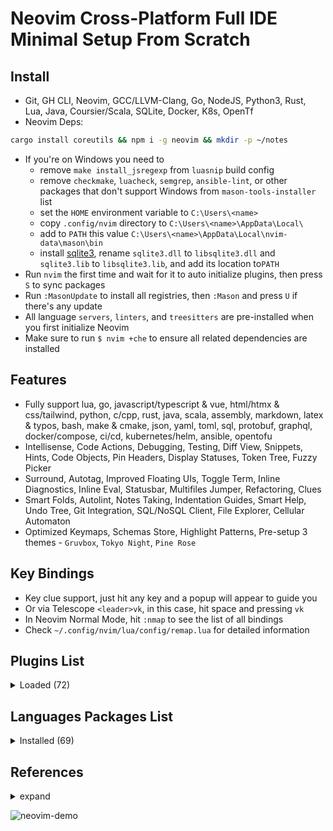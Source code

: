 # Neovim Cross-Platform Full IDE Minimal Setup From Scratch

## Install

- Git, GH CLI, Neovim, GCC/LLVM-Clang, Go, NodeJS, Python3, Rust, Lua, Java, Coursier/Scala, SQLite, Docker, K8s, OpenTf
- Neovim Deps:

```bash
cargo install coreutils && npm i -g neovim && mkdir -p ~/notes
```

- If you're on Windows you need to
  - remove `make install_jsregexp` from `luasnip` build config
  - remove `checkmake`, `luacheck`, `semgrep`, `ansible-lint`, or other packages that don't support Windows from `mason-tools-installer` list
  - set the `HOME` environment variable to `C:\Users\<name>`
  - copy `.config/nvim` directory to `C:\Users\<name>\AppData\Local\`
  - add to `PATH` this value `C:\Users\<name>\AppData\Local\nvim-data\mason\bin`
  - install [sqlite3](https://gist.github.com/zeljic/d8b542788b225b1bcb5fce169ee28c55), rename `sqlite3.dll` to `libsqlite3.dll` and `sqlite3.lib` to `libsqlite3.lib`, and add its location to`PATH`
- Run `nvim` the first time and wait for it to auto initialize plugins, then press `S` to sync packages
- Run `:MasonUpdate` to install all registries, then `:Mason` and press `U` if there's any update
- All language `servers`, `linters`, and `treesitters` are pre-installed when you first initialize Neovim
- Make sure to run `$ nvim +che` to ensure all related dependencies are installed

## Features

- Fully support lua, go, javascript/typescript & vue, html/htmx & css/tailwind, python, c/cpp, rust, java, scala, assembly, markdown, latex & typos, bash, make & cmake, json, yaml, toml, sql, protobuf, graphql, docker/compose, ci/cd, kubernetes/helm, ansible, opentofu
- Intellisense, Code Actions, Debugging, Testing, Diff View, Snippets, Hints, Code Objects, Pin Headers, Display Statuses, Token Tree, Fuzzy Picker
- Surround, Autotag, Improved Floating UIs, Toggle Term, Inline Diagnostics, Inline Eval, Statusbar, Multifiles Jumper, Refactoring, Clues
- Smart Folds, Autolint, Notes Taking, Indentation Guides, Smart Help, Undo Tree, Git Integration, SQL/NoSQL Client, File Explorer, Cellular Automaton
- Optimized Keymaps, Schemas Store, Highlight Patterns, Pre-setup 3 themes - `Gruvbox`, `Tokyo Night`, `Pine Rose`

## Key Bindings

- Key clue support, just hit any key and a popup will appear to guide you
- Or via Telescope `<leader>vk`, in this case, hit space and pressing `vk`
- In Neovim Normal Mode, hit `:nmap` to see the list of all bindings
- Check `~/.config/nvim/lua/config/remap.lua` for detailed information

## Plugins List

<details>
	<summary>Loaded (72)</summary>

- cellular-automaton.nvim 0.46ms  start
- cmp-buffer 0.43ms  nvim-cmp
- cmp-cmdline 0.47ms  nvim-cmp
- cmp-nvim-lsp 0.38ms  nvim-cmp
- cmp-nvim-lsp-signature-help 0.5ms  nvim-cmp
- cmp-path 0.44ms  nvim-cmp
- cmp_luasnip 0.08ms  nvim-cmp
- diffview.nvim 3.05ms  start
- dressing.nvim 2.63ms  start
- fidget.nvim 4.78ms  lsp-zero.nvim
- FixCursorHold.nvim 2.11ms  neotest
- friendly-snippets 0.6ms  LuaSnip
- gitsigns.nvim 1.63ms  start
- harpoon 6.21ms  start
- indent-blankline.nvim 3.56ms  start
- lazy.nvim 3110.27ms  init.lua
- lsp-zero.nvim 154.78ms  start
- lspkind.nvim 0.37ms  nvim-cmp
- lualine.nvim 13.04ms  start
- LuaSnip 8.31ms  nvim-cmp
- mason-lspconfig.nvim 0.09ms  lsp-zero.nvim
- mason-null-ls.nvim 0.86ms  lsp-zero.nvim
- mason-nvim-dap.nvim 0.09ms  lsp-zero.nvim
- mason-tool-installer.nvim 3.66ms  lsp-zero.nvim
- mason.nvim 3.15ms  lsp-zero.nvim
- mini.nvim 4.88ms  start
- neotest 72.92ms  start
- neotest-bash 1.86ms  neotest
- neotest-go 1.85ms  neotest
- neotest-gtest 2.12ms  neotest
- neotest-jest 1.9ms  neotest
- neotest-plenary 1.98ms  neotest
- neotest-python 1.77ms  neotest
- neotest-rust 1.83ms  neotest
- neotest-scala 1.92ms  neotest
- neotest-vitest 1.89ms  neotest
- none-ls.nvim 0.83ms  lsp-zero.nvim
- nvim-cmp 15.66ms  start
- nvim-dap 3.11ms  lsp-zero.nvim
- nvim-dap-go 1.03ms  lsp-zero.nvim
- nvim-dap-ui 0.99ms  lsp-zero.nvim
- nvim-dap-virtual-text 1.09ms  lsp-zero.nvim
- nvim-lspconfig 0.48ms 󰢱 lspconfig  nvim-ufo
- nvim-nio 1.03ms  lsp-zero.nvim
- nvim-treesitter 52.33ms 󰢱 nvim-treesitter.parsers  playground
- nvim-treesitter-context 2.09ms  start
- nvim-ts-autotag 7.26ms  nvim-treesitter
- nvim-ufo 11.71ms  start
- nvim-web-devicons 1.48ms  oil.nvim
- oil.nvim 4.26ms  start
- playground 55.67ms  start
- plenary.nvim 1.56ms  telescope.nvim
- promise-async 0.66ms  nvim-ufo
- refactoring.nvim 9.51ms  start
- render-markdown 8.66ms  start
- rose-pine 4.57ms  start
- SchemaStore.nvim 0.1ms  lsp-zero.nvim
- smart-open.nvim 15.67ms  start
- sqlite.lua 1.49ms  smart-open.nvim
- telescope-fzf-native.nvim 1.5ms  smart-open.nvim
- telescope-fzy-native.nvim 1.37ms  smart-open.nvim
- telescope.nvim 11.16ms  start
- undotree 1.8ms  start
- vim-dadbod 0.59ms  start
- vim-dadbod-completion 0.42ms  start
- vim-dadbod-ui 1.6ms  start
- vim-fugitive 1.67ms  start
- vimtex 0.73ms  start
- lazydev.nvim  lua
- luvit-meta
- nvim-metals  sbt  scala
- trouble.nvim  <leader>cd  <leader>cc  <leader>cs  <leader>ca  <leader>ce

</details>

## Languages Packages List

<details>
	<summary>Installed (69)</summary>

```lua
-- lua
"lua_ls",
"stylua",
"luacheck",

-- go
"gopls",
"gotests",
"impl",
"gomodifytags",
"goimports-reviser",
"staticcheck",
"semgrep",
"golangci_lint_ls",
"golangci_lint",
"delve",
"go-debug-adapter",

-- javascript/typescript & vue
"tsserver",
"eslint",
"volar",
"prettier",
"js-debug-adapter",
"firefox-debug-adapter",

-- html/htmx & css/tailwind
"html",
"emmet_language_server",
"htmx",
"cssls",
"tailwindcss",

-- python
"pyright",
"blue",
"flake8",
"debugpy",

-- c/cpp
"clangd",
"clang-format",
"cpptools",

-- rust
"rust_analyzer",
"codelldb",

-- java
"jdtls",
"java-test",
"google-java-format",
"java-debug-adapter",

-- assembly
"asm-lsp",
"asmfmt",

-- markdown
"marksman",
"cbfmt",

-- latex & typos
"texlab",
"typos_lsp",

-- bash
"bashls",
"shellcheck",
"shfmt",
"bash-debug-adapter",

-- make & cmake
"checkmake",
"neocmake",
"cmakelint",

-- json
jsonls = {
    settings = {
        json = {
            schemas = require("schemastore").json.schemas(),
            validate = { enable = true },
        },
    },
},

-- yaml
yamlls = {
    settings = {
        yaml = {
            schemaStore = {
                enable = false,
                url = "",
            },
            schemas = require("schemastore").yaml.schemas(),
        },
    },
},
"yamlfmt",
"yamllint",

-- toml
"taplo",

-- sql
"sqlls",
"sqlfluff",
"sql-formatter",

-- protobuf
"bufls",
"buf",
"protolint",

-- graphql
"graphql",

-- docker/compose
"dockerls",
"docker_compose_language_service",

-- ci/cd
"actionlint",

-- kubernetes/helm
"helm_ls",

-- ansible
"ansiblels",
"ansible-lint",

-- opentofu
"terraformls",
"tflint",
```

</details>

## References

<details>
  <summary>expand</summary>

- 0 to LSP: <https://youtu.be/w7i4amO_zaE>
- Zero to IDE: <https://youtu.be/N93cTbtLCIM>
- Effective Neovim: Instant IDE: <https://youtu.be/stqUbv-5u2s>
- The Only Video You Need to Get Started with Neovim: <https://youtu.be/m8C0Cq9Uv9o>
- Kickstart.nvim: <https://github.com/nvim-lua/kickstart.nvim>
- ThePrimeagen/init.lua: <https://github.com/ThePrimeagen/init.lua>
- TJDevries/config.nvim: <https://github.com/tjdevries/config.nvim>
- Debugging in Neovim: <https://youtu.be/0moS8UHupGc>
- Simple neovim debugging setup: <https://youtu.be/lyNfnI-B640>
- My neovim autocomplete setup: explained: <https://youtu.be/22mrSjknDHI>
- Oil.nvim - My Favorite Addition to my Neovim Config: <https://youtu.be/218PFRsvu2o>
- Vim Dadbod - My Favorite SQL Plugin: <https://youtu.be/ALGBuFLzDSA>

</details>

![neovim-demo](https://github.com/lavantien/dotfiles/blob/main/assets/neovim-demo.png)
